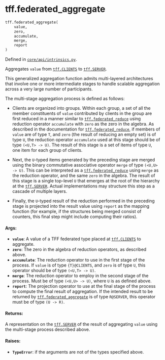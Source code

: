 <div itemscope itemtype="http://developers.google.com/ReferenceObject">
<meta itemprop="name" content="tff.federated_aggregate" />
<meta itemprop="path" content="Stable" />
</div>

# tff.federated_aggregate

```python
tff.federated_aggregate(
    value,
    zero,
    accumulate,
    merge,
    report
)
```

Defined in
[`core/api/intrinsics.py`](http://github.com/tensorflow/federated/tree/master/tensorflow_federated/python/core/api/intrinsics.py).

<!-- Placeholder for "Used in" -->

Aggregates `value` from <a href="../tff.md#CLIENTS"><code>tff.CLIENTS</code></a>
to <a href="../tff.md#SERVER"><code>tff.SERVER</code></a>.

This generalized aggregation function admits multi-layered architectures that
involve one or more intermediate stages to handle scalable aggregation across a
very large number of participants.

The multi-stage aggregation process is defined as follows:

*   Clients are organized into groups. Within each group, a set of all the
    member constituents of `value` contributed by clients in the group are first
    reduced in a manner similar to
    <a href="../tff/federated_reduce.md"><code>tff.federated_reduce</code></a>
    using reduction operator `accumulate` with `zero` as the zero in the
    algebra. As described in the documentation for
    <a href="../tff/federated_reduce.md"><code>tff.federated_reduce</code></a>,
    if members of `value` are of type `T`, and `zero` (the result of reducing an
    empty set) is of type `U`, the reduction operator `accumulate` used at this
    stage should be of type `(<U,T> -> U)`. The result of this stage is a set of
    items of type `U`, one item for each group of clients.

*   Next, the `U`-typed items generated by the preceding stage are merged using
    the binary commutative associative operator `merge` of type `(<U,U> -> U)`.
    This can be interpreted as a
    <a href="../tff/federated_reduce.md"><code>tff.federated_reduce</code></a>
    using `merge` as the reduction operator, and the same `zero` in the algebra.
    The result of this stage is a single top-level `U` that emerges at the root
    of the hierarchy at the
    <a href="../tff.md#SERVER"><code>tff.SERVER</code></a>. Actual
    implementations may structure this step as a cascade of multiple layers.

*   Finally, the `U`-typed result of the reduction performed in the preceding
    stage is projected into the result value using `report` as the mapping
    function (for example, if the structures being merged consist of counters,
    this final step might include computing their ratios).

#### Args:

*   <b>`value`</b>: A value of a TFF federated type placed at
    <a href="../tff.md#CLIENTS"><code>tff.CLIENTS</code></a> to aggregate.
*   <b>`zero`</b>: The zero in the algebra of reduction operators, as described
    above.
*   <b>`accumulate`</b>: The reduction operator to use in the first stage of the
    process. If `value` is of type `{T}@CLIENTS`, and `zero` is of type `U`,
    this operator should be of type `(<U,T> -> U)`.
*   <b>`merge`</b>: The reduction operator to employ in the second stage of the
    process. Must be of type `(<U,U> -> U)`, where `U` is as defined above.
*   <b>`report`</b>: The projection operator to use at the final stage of the
    process to compute the final result of aggregation. If the intended result
    to be returned by
    <a href="../tff/federated_aggregate.md"><code>tff.federated_aggregate</code></a>
    is of type `R@SERVER`, this operator must be of type `(U -> R)`.

#### Returns:

A representation on the <a href="../tff.md#SERVER"><code>tff.SERVER</code></a>
of the result of aggregating `value` using the multi-stage process described
above.

#### Raises:

*   <b>`TypeError`</b>: if the arguments are not of the types specified above.
